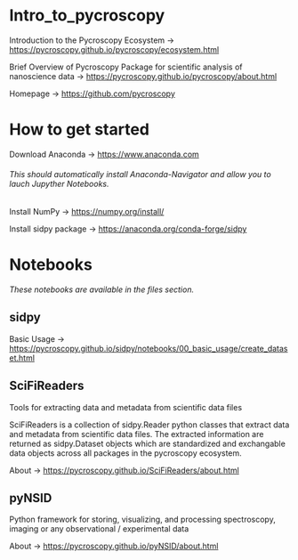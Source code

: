 # Intro_to_pycroscopy
Introduction to the Pycroscopy Ecosystem -> https://pycroscopy.github.io/pycroscopy/ecosystem.html 

Brief Overview of Pycroscopy Package for scientific analysis of nanoscience data -> https://pycroscopy.github.io/pycroscopy/about.html

Homepage -> https://github.com/pycroscopy

# How to get started

Download Anaconda -> https://www.anaconda.com

###### This should automatically install Anaconda-Navigator and allow you to lauch Jupyther Notebooks.

Install NumPy -> https://numpy.org/install/

Install sidpy package -> https://anaconda.org/conda-forge/sidpy

# Notebooks
*These notebooks are available in the files section.*

## sidpy
Basic Usage -> https://pycroscopy.github.io/sidpy/notebooks/00_basic_usage/create_dataset.html


## SciFiReaders
Tools for extracting data and metadata from scientific data files

SciFiReaders is a collection of sidpy.Reader python classes that extract data and metadata from scientific data files. The extracted information are returned as sidpy.Dataset objects which are standardized and exchangable data objects across all packages in the pycroscopy ecosystem.

About -> https://pycroscopy.github.io/SciFiReaders/about.html

## pyNSID
Python framework for storing, visualizing, and processing spectroscopy, imaging or any observational / experimental data

About -> https://pycroscopy.github.io/pyNSID/about.html
